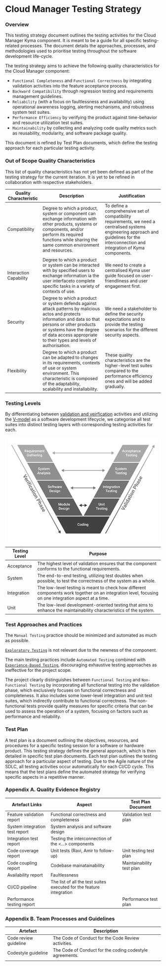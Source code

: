 # Cloud Manager Testing Strategy

### Overview

This testing strategy document outlines the testing activities for the Cloud Manager Kyma component. It is meant to be a guide for all specific testing-related processes. The document details the approaches, processes, and methodologies used to prioritise testing throughout the software development life-cycle.

The testing strategy aims to achieve the following quality characteristics for the Cloud Manager component:

* `Functional Completeness` and `Functional Correctness` by integrating validation activities into the feature acceptance process.
* `Backward Compatibility` through regression testing and requirements management guidelines.
* `Reliability` (with a focus on faultlessness and availability) using operational awareness logging, alerting mechanisms, and robustness system test suites.
* `Performance Efficiency` by verifying the product against time-behavior and resource utilization test suites.
* `Maintainability` by collecting and analyzing code quality metrics such as reusability, modularity, and software package quality.

This document is refined by Test Plan documents, which define the testing approach for each particular testing activity.

### Out of Scope Quality Characteristics

This list of quality characteristics has not yet been defined as part of the testing strategy for the current iteration. It is yet to be refined in collaboration with respective stakeholders.

| Quality Characteristic | Description                                                  | Justification                                                |
| ---------------------- | ------------------------------------------------------------ | ------------------------------------------------------------ |
| Compatibility          | Degree to which a product, system or component can exchange information with other products, systems or components, and/or perform its required functions while sharing the same common environment and resources. | To define a comprehensive set of compatibility requirements, we need a centralised systems engineering approach and guidelines for the interconnection and integration of Kyma components. |
| Interaction Capability | Degree to which a product or system can be interacted with by specified users to exchange information ia the user interfaceto complete specific tasks in a variety of contexts of use. | We need to create a centralised Kyma user guide focused on user-friendliness and user engagement first. |
| Security               | Degree to which a product or system defends against attack patterns by malicious actos and protects information and data so that persons or other products or systems have the degree of data access appropriate to their types and levels of authorisation. | We need a stakeholder to define the security expectations and to provide the testing scenarios for the different security aspects. |
| Flexibility            | Degree to which a product can be adapted to changes in its requirements, contexts of use or system environment. This characteristic is composed of the adaptability, scalability and installability. | These quality characteristics are the higher-level test suites compared to the performance efficiency ones and will be added gradually. |



### Testing Levels

By differentiating between [validation and veirfication](https://en.wikipedia.org/wiki/Verification_and_validation) activities and utilizing the [V-model](https://en.wikipedia.org/wiki/V-model) as a software development lifecycle, we categorise all test suites into distinct testing layers with corresponding testing activities for each.

![image](./assets/v-model.png)

| Testing Level | Purpose                                                      |
| ------------- | ------------------------------------------------------------ |
| Acceptance    | The highest level of validation ensures that the component conforms to the functional requirements. |
| System        | The end-to-end testing, utilizing test doubles when possible, to test the correctness of the system as a whole. |
| Integration   | The low-level testing is meant to check how different components work together on an integration level, focusing on one integration aspect at a time. |
| Unit          | The low-level development-oriented testing that aims to enhance the maintainability characteristics of the system. |

### Test Approaches and Practices

The `Manual Testing` practice should be minimized and automated as much as possible.

[`Exploratory Testing`](https://en.wikipedia.org/wiki/Exploratory_testing) is not relevant due to the newness of the component.

The main testing practices include `Automated Testing` combined with [`Experience-Based Testing`](https://testsigma.com/blog/experience-based-testing/), discouraging exhaustive testing approaches as ineffective for the project scope.

The project clearly distinguishes between `Functional Testing` and `Non-Functional Testing` by incorporating all functional testing into the validation phase, which exclusively focuses on functional correctness and completeness. It also includes some lower-level integration and unit test suites, which indirectly contribute to functional correctness. The non-functional tests provide quality measures for specific criteria that can be used to assess the operation of a system, focusing on factors such as performance and reliability.

### Test Plan

A test plan is a document outlining the objectives, resources, and procedures for a specific testing session for a software or hardware product. This testing strategy defines the general approach, which is then detailed in specific test plan documents. Each test plan outlines the testing approach for a particular aspect of testing. Due to the Agile nature of the SDLC, all testing activities occur automatically for each CI/CD cycle. This means that the test plans define the automated strategy for verifying specific aspects in a repetitive manner.

### Appendix A. Quality Evidence Registry

| Artefact Links                 | Aspect                                                       | Test Plan Document        |
| ------------------------------ | ------------------------------------------------------------ | ------------------------- |
| Feature validation report      | Functional correctness and completeness                      | Validation test plan      |
| System integration test report | System analysis and software design                          |                           |
| Integration test report        | Testing the interconnection of the <...> components          |                           |
| Code coverage report           | Unit tests (Ravi, Amir to follow-up)                         | Unit testing test plan    |
| Code coupling report           | Codebase mainatainability                                    | Maintainability test plan |
| Availability report            | Faultlessness                                                |                           |
| CI/CD pipeline                 | The list of all the test suites executed for the feature integration |                           |
| Performance testing report     |                                                              | Performance test plan     |

### Appendix B. Team Processes and Guidelines

| Artefact              | Description                                              |
| --------------------- | -------------------------------------------------------- |
| Code review guideline | The Code of Conduct for the Code Review activities.      |
| Codestyle guideline   | The Code of Conduct for the coding codestyle agreements. |
|                       |                                                          |

